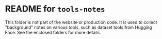 # README for `tools-notes`

This folder is not part of the website or production code. It is used to collect "background" notes on various tools, such as dataset tools from Hugging Face. See the enclosed folders for more details.
